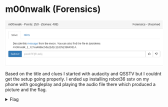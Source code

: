 # m00nwalk (Forensics)

![title](images/title.png)

Based on the title and clues I started with audacity and QSSTV but I couldnt get the setup going properly. I ended up installing robot36 sstv on my phone with googleplay and playing the audio file there which produced a picture and the flag.

<details>
	<summary>Flag</summary>

picoCTF{beep_boop_im_in_space}
</details>